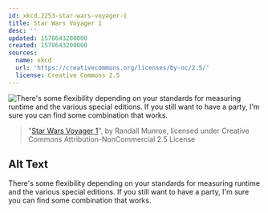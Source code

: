 ```yaml
---
id: xkcd.2253-star-wars-voyager-1
title: Star Wars Voyager 1
desc: ''
updated: 1578643200000
created: 1578643200000
sources:
  name: xkcd
  url: 'https://creativecommons.org/licenses/by-nc/2.5/'
  license: Creative Commons 2.5
---
```

![There's some flexibility depending on your standards for measuring runtime and the various special editions. If you still want to have a party, I'm sure you can find some combination that works.](https://imgs.xkcd.com/comics/star_wars_voyager_1.png)
> "[Star Wars Voyager 1](https://xkcd.com/2253/)", by Randall Munroe, licensed under Creative Commons Attribution-NonCommercial 2.5 License

## Alt Text
There's some flexibility depending on your standards for measuring runtime and the various special editions. If you still want to have a party, I'm sure you can find some combination that works.
